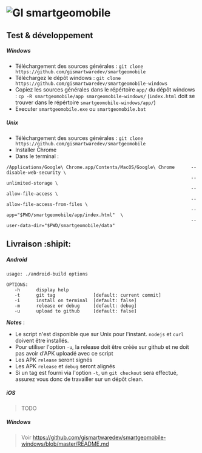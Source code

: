 ![GI](http://gismartware.com/images/logo.png) smartgeomobile
======================

## Test & développement

##### Windows

* Téléchargement des sources générales : `git clone https://github.com/gismartwaredev/smartgeomobile`
* Téléchargez le dépôt windows : `git clone https://github.com/gismartwaredev/smartgeomobile-windows`
* Copiez les sources générales dans le répértoire `app/` du dépôt windows : `cp -R smartgeomobile/app smargeomobile-windows/` (`index.html` doit se trouver dans le répértoire `smartgeomobile-windows/app/`)
* Executer `smartgeomobile.exe` ou `smartgeomobile.bat`

##### Unix

* Téléchargement des sources générales : `git clone https://github.com/gismartwaredev/smartgeomobile`
* Installer Chrome
* Dans le terminal :
```
/Applications/Google\ Chrome.app/Contents/MacOS/Google\ Chrome      --disable-web-security \
                                                                    --unlimited-storage \
                                                                    --allow-file-access \
                                                                    --allow-file-access-from-files \
                                                                    --app="$PWD/smartgeomobile/app/index.html"  \
                                                                    --user-data-dir="$PWD/smartgeomobile/data"
```

## Livraison  :shipit:

##### Android

```
usage: ./android-build options

OPTIONS:
   -h      display help
   -t      git tag              [default: current commit]
   -i      install on terminal  [default: false]
   -m      release or debug     [default: debug]
   -u      upload to github     [default: false]
```

**_Notes_** :
  * Le script n'est disponible que sur Unix pour l'instant. `nodejs` et `curl` doivent être installés.
  * Pour utiliser l'option `-u`, la release doit être créée sur github et ne doit pas avoir d'APK uploadé avec ce script
  * Les APK `release` seront signés
  * Les APK `release` et `debug` seront alignés
  * Si un tag est fourni via l'option `-t`, un `git checkout` sera effectué, assurez vous donc de travailler sur un dépôt clean.

##### iOS

> TODO

##### Windows

> Voir https://github.com/gismartwaredev/smartgeomobile-windows/blob/master/README.md